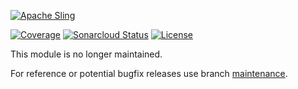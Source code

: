 [![Apache Sling](https://sling.apache.org/res/logos/sling.png)](https://sling.apache.org)

&#32;[![Coverage](https://sonarcloud.io/api/project_badges/measure?project=apache_sling-org-apache-sling-installer-factory-subsystems&metric=coverage)](https://sonarcloud.io/dashboard?id=apache_sling-org-apache-sling-installer-factory-subsystems)&#32;[![Sonarcloud Status](https://sonarcloud.io/api/project_badges/measure?project=apache_sling-org-apache-sling-installer-factory-subsystems&metric=alert_status)](https://sonarcloud.io/dashboard?id=apache_sling-org-apache-sling-installer-factory-subsystems) [![License](https://img.shields.io/badge/License-Apache%202.0-blue.svg)](https://www.apache.org/licenses/LICENSE-2.0)

This module is no longer maintained.

For reference or potential bugfix releases use branch [maintenance](https://github.com/apache/sling-org-apache-sling-installer-factory-subsystems/tree/maintenance).
